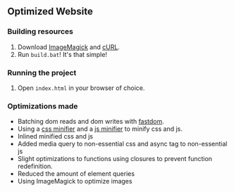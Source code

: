 ## Optimized Website

### Building resources
1. Download [ImageMagick](http://www.imagemagick.org/script/index.php) and [cURL](https://curl.haxx.se/).
2. Run `build.bat`! It's that simple!

### Running the project
1. Open `index.html` in your browser of choice.

### Optimizations made
* Batching dom reads and dom writes with [fastdom](https://github.com/wilsonpage/fastdom).
* Using a [css minifier](https://cssminifier.com/) and a [js minifier](https://javascript-minifier.com/) to minify css and js.
* Inlined minified css and js
* Added media query to non-essential css and async tag to non-essential js
* Slight optimizations to functions using closures to prevent function redefinition.
* Reduced the amount of element queries
* Using ImageMagick to optimize images